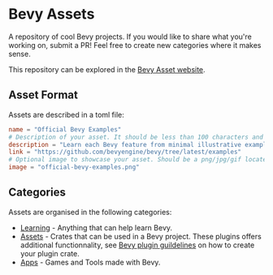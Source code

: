 # Bevy Assets

A repository of cool Bevy projects. If you would like to share what you're working on, submit a PR! Feel free to create new categories where it makes sense.

This repository can be explored in the [Bevy Asset website](https://bevyengine.org/assets/).

## Asset Format

Assets are described in a toml file:

```toml
name = "Official Bevy Examples"
# Description of your asset. It should be less than 100 characters and contains no formatting.
description = "Learn each Bevy feature from minimal illustrative examples"
link = "https://github.com/bevyengine/bevy/tree/latest/examples"
# Optional image to showcase your asset. Should be a png/jpg/gif located next to your toml file.
image = "official-bevy-examples.png"
```

## Categories

Assets are organised in the following categories:
* [Learning](./Learning) - Anything that can help learn Bevy.
* [Assets](./Assets) - Crates that can be used in a Bevy project. These plugins offers additional functionnality, see [Bevy plugin guildelines](https://github.com/bevyengine/bevy/blob/main/docs/plugins_guidelines.md) on how to create your plugin crate.
* [Apps](./Apps) - Games and Tools made with Bevy.
